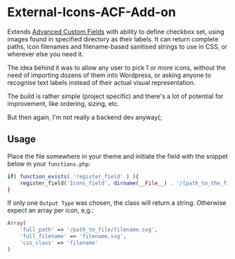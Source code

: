 External-Icons-ACF-Add-on
=========================

Extends [Advanced Custom Fields](http://www.advancedcustomfields.com/) with ability to define checkbox set, using images found in specified directory as their labels. It can return complete paths, icon filenames and filename-based sanitised strings to use in CSS, or wherever else you need it.

The idea behind it was to allow any user to pick 1 or more icons, without the need of importing dozens of them into Wordpress, or asking anyone to recognise text labels instead of their actual visual representation.

The build is rather simple (project specific) and there's a lot of potential for improvement, like ordering, sizing, etc.

But then again, I'm not really a backend dev anyway(;




Usage
-----

Place the file somewhere in your theme and initiate the field with the snippet below in your `functions.php`:

```php
if( function_exists( 'register_field' ) ){
	register_field('Icons_field', dirname(__File__) . '/[path_to_the_file]/icons.php');
}
```

If only one `Output Type` was chosen, the class will return a string. Otherwise expect an array per icon, e,g.:

```php
Array(
	'full_path' => '/path_to_file/filename.svg',
	'full_filename' => 'filename.svg',
	'css_class' => 'filename'
)
```


